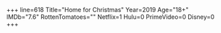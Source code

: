 +++
line=618
Title="Home for Christmas"
Year=2019
Age="18+"
IMDb="7.6"
RottenTomatoes=""
Netflix=1
Hulu=0
PrimeVideo=0
Disney=0
+++

